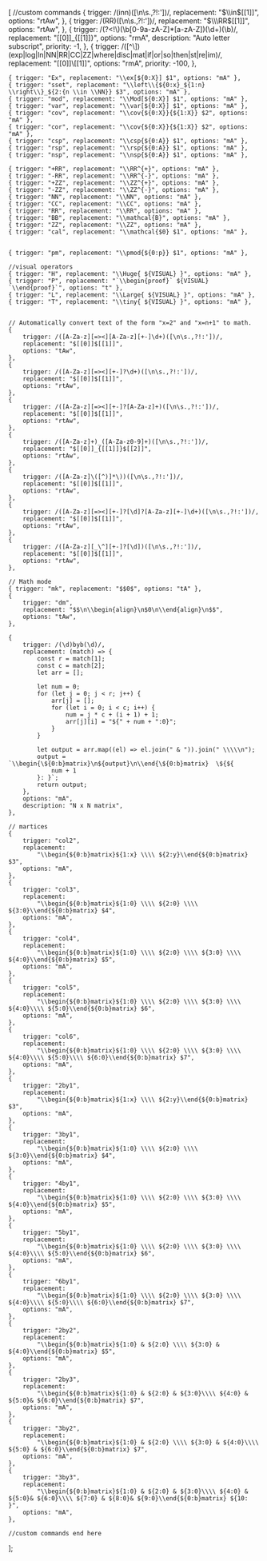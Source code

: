 [
    //custom commands
{
        trigger: /(inn)([\n\s.,?!:'])/,
        replacement: "$\\in$[[1]]",
        options: "rtAw",
    },
    {
        trigger: /(RR)([\n\s.,?!:'])/,
        replacement: "$\\\RR$[[1]]",
        options: "rtAw",
    },
    {
        trigger: /(?<!\\)(\b[0-9a-zA-Z]*[a-zA-Z])(\d+)(\b)/,
        replacement: "[[0]]_{[[1]]}",
        options: "rmA",
        description: "Auto letter subscript",
        priority: -1,
    },
    {
        trigger:
            /([^\\])(exp|log|ln|NN|RR|CC|ZZ|where|disc|mat|if|or|so|then|st|re|im)/,
        replacement: "[[0]]\\[[1]]",
        options: "rmA",
        priority: -100,
    },
	
    { trigger: "Ex", replacement: "\\ex[${0:X}] $1", options: "mA" },
    { trigger: "sset", replacement: "\\left\\{${0:x}_${1:n} \\right\\}_${2:{n \\in \\NN}} $3", options: "mA" },
    { trigger: "mod", replacement: "\\Mod[${0:X}] $1", options: "mA" },
    { trigger: "var", replacement: "\\var[${0:X}] $1", options: "mA" },
    { trigger: "cov", replacement: "\\cov{${0:X}}{${1:X}} $2", options: "mA" },
    { trigger: "cor", replacement: "\\cov{${0:X}}{${1:X}} $2", options: "mA" },
    { trigger: "csp", replacement: "\\csp{${0:A}} $1", options: "mA" },
    { trigger: "rsp", replacement: "\\rsp{${0:A}} $1", options: "mA" },
    { trigger: "nsp", replacement: "\\nsp{${0:A}} $1", options: "mA" },

    { trigger: "+RR", replacement: "\\RR^{+}", options: "mA" },
    { trigger: "-RR", replacement: "\\RR^{-}", options: "mA" },
    { trigger: "+ZZ", replacement: "\\ZZ^{+}", options: "mA" },
    { trigger: "-ZZ", replacement: "\\ZZ^{-}", options: "mA" },
    { trigger: "NN", replacement: "\\NN", options: "mA" },
    { trigger: "CC", replacement: "\\CC", options: "mA" },
    { trigger: "RR", replacement: "\\RR", options: "mA" },
    { trigger: "BB", replacement: "\\mathcal{B}", options: "mA" },
    { trigger: "ZZ", replacement: "\\ZZ", options: "mA" },
    { trigger: "cal", replacement: "\\mathcal{$0} $1", options: "mA" },
		

    { trigger: "pm", replacement: "\\pmod{${0:p}} $1", options: "mA" },

    //visual operators
    { trigger: "H", replacement: "\\Huge{ ${VISUAL} }", options: "mA" },
    { trigger: "P", replacement: "`\\begin{proof}` ${VISUAL} `\\end{proof}`", options: "t" },
    { trigger: "L", replacement: "\\Large{ ${VISUAL} }", options: "mA" },
    { trigger: "T", replacement: "\\tiny{ ${VISUAL} }", options: "mA" },


    // Automatically convert text of the form "x=2" and "x=n+1" to math.
    {
        trigger: /([A-Za-z][=><][A-Za-z][+-]\d+)([\n\s.,?!:'])/,
        replacement: "$[[0]]$[[1]]",
        options: "tAw",
    },
    {
        trigger: /([A-Za-z][=><][+-]?\d+)([\n\s.,?!:'])/,
        replacement: "$[[0]]$[[1]]",
        options: "rtAw",
    },
    {
        trigger: /([A-Za-z][=><][+-]?[A-Za-z]+)([\n\s.,?!:'])/,
        replacement: "$[[0]]$[[1]]",
        options: "rtAw",
    },
    {
        trigger: /([A-Za-z]+)_([A-Za-z0-9]+)([\n\s.,?!:'])/,
        replacement: "$[[0]]_{[[1]]}$[[2]]",
        options: "rtAw",
    },
    {
        trigger: /([A-Za-z]\([^)]*\))([\n\s.,?!:'])/,
        replacement: "$[[0]]$[[1]]",
        options: "rtAw",
    },
    {
        trigger: /([A-Za-z][=><][+-]?[\d]?[A-Za-z][+-]\d+)([\n\s.,?!:'])/,
        replacement: "$[[0]]$[[1]]",
        options: "rtAw",
    },
    {
        trigger: /([A-Za-z][_\^][+-]?[\d])([\n\s.,?!:'])/,
        replacement: "$[[0]]$[[1]]",
        options: "rtAw",
    },

    // Math mode
    { trigger: "mk", replacement: "$$0$", options: "tA" },
    {
        trigger: "dm",
        replacement: "$$\n\\begin{align}\n$0\n\\end{align}\n$$",
        options: "tAw",
    },

    {
        trigger: /(\d)byb(\d)/,
        replacement: (match) => {
            const r = match[1];
            const c = match[2];
            let arr = [];

            let num = 0;
            for (let j = 0; j < r; j++) {
                arr[j] = [];
                for (let i = 0; i < c; i++) {
                    num = j * c + (i + 1) + 1;
                    arr[j][i] = "${" + num + ":0}";
                }
            }

            let output = arr.map((el) => el.join(" & ")).join(" \\\\\n");
            output = `\\begin{\${0:b}matrix}\n${output}\n\\end{\${0:b}matrix}  \${${
                num + 1
            }: }`;
            return output;
        },
        options: "mA",
        description: "N x N matrix",
    },

    // martices
    {
        trigger: "col2",
        replacement:
            "\\begin{${0:b}matrix}${1:x} \\\\ ${2:y}\\end{${0:b}matrix} $3",
        options: "mA",
    },
    {
        trigger: "col3",
        replacement:
            "\\begin{${0:b}matrix}${1:0} \\\\ ${2:0} \\\\ ${3:0}\\end{${0:b}matrix} $4",
        options: "mA",
    },
    {
        trigger: "col4",
        replacement:
            "\\begin{${0:b}matrix}${1:0} \\\\ ${2:0} \\\\ ${3:0} \\\\ ${4:0}\\end{${0:b}matrix} $5",
        options: "mA",
    },
    {
        trigger: "col5",
        replacement:
            "\\begin{${0:b}matrix}${1:0} \\\\ ${2:0} \\\\ ${3:0} \\\\ ${4:0}\\\\ ${5:0}\\end{${0:b}matrix} $6",
        options: "mA",
    },
    {
        trigger: "col6",
        replacement:
            "\\begin{${0:b}matrix}${1:0} \\\\ ${2:0} \\\\ ${3:0} \\\\ ${4:0}\\\\ ${5:0}\\\\ ${6:0}\\end{${0:b}matrix} $7",
        options: "mA",
    },
    {
        trigger: "2by1",
        replacement:
            "\\begin{${0:b}matrix}${1:x} \\\\ ${2:y}\\end{${0:b}matrix} $3",
        options: "mA",
    },
    {
        trigger: "3by1",
        replacement:
            "\\begin{${0:b}matrix}${1:0} \\\\ ${2:0} \\\\ ${3:0}\\end{${0:b}matrix} $4",
        options: "mA",
    },
    {
        trigger: "4by1",
        replacement:
            "\\begin{${0:b}matrix}${1:0} \\\\ ${2:0} \\\\ ${3:0} \\\\ ${4:0}\\end{${0:b}matrix} $5",
        options: "mA",
    },
    {
        trigger: "5by1",
        replacement:
            "\\begin{${0:b}matrix}${1:0} \\\\ ${2:0} \\\\ ${3:0} \\\\ ${4:0}\\\\ ${5:0}\\end{${0:b}matrix} $6",
        options: "mA",
    },
    {
        trigger: "6by1",
        replacement:
            "\\begin{${0:b}matrix}${1:0} \\\\ ${2:0} \\\\ ${3:0} \\\\ ${4:0}\\\\ ${5:0}\\\\ ${6:0}\\end{${0:b}matrix} $7",
        options: "mA",
    },
    {
        trigger: "2by2",
        replacement:
            "\\begin{${0:b}matrix}${1:0} & ${2:0} \\\\ ${3:0} & ${4:0}\\end{${0:b}matrix} $5",
        options: "mA",
    },
    {
        trigger: "2by3",
        replacement:
            "\\begin{${0:b}matrix}${1:0} & ${2:0} & ${3:0}\\\\ ${4:0} & ${5:0}& ${6:0}\\end{${0:b}matrix} $7",
        options: "mA",
    },
    {
        trigger: "3by2",
        replacement:
            "\\begin{${0:b}matrix}${1:0} & ${2:0} \\\\ ${3:0} & ${4:0}\\\\ ${5:0} & ${6:0}\\end{${0:b}matrix} $7",
        options: "mA",
    },
    {
        trigger: "3by3",
        replacement:
            "\\begin{${0:b}matrix}${1:0} & ${2:0} & ${3:0}\\\\ ${4:0} & ${5:0}& ${6:0}\\\\ ${7:0} & ${8:0}& ${9:0}\\end{${0:b}matrix} ${10: }",
        options: "mA",
    },

    //custom commands end here
];
